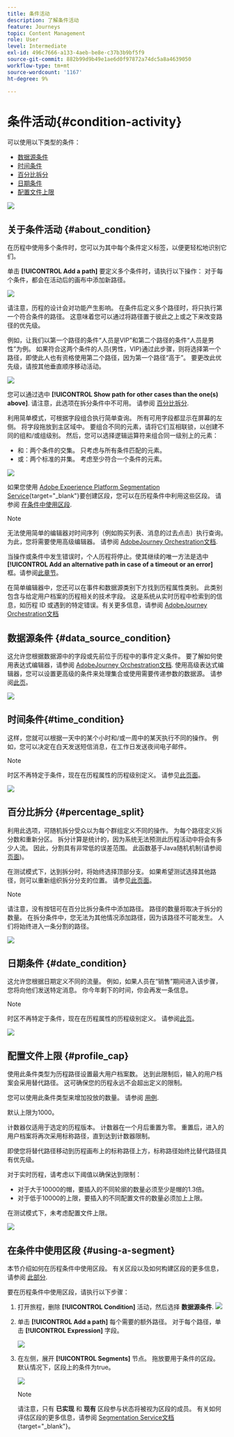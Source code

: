 ```yaml
---
title: 条件活动
description: 了解条件活动
feature: Journeys
topic: Content Management
role: User
level: Intermediate
exl-id: 496c7666-a133-4aeb-be8e-c37b3b9bf5f9
source-git-commit: 882b99d9b49e1ae6d0f97872a74dc5a8a4639050
workflow-type: tm+mt
source-wordcount: '1167'
ht-degree: 9%

---
```


# 条件活动{#condition-activity}

可以使用以下类型的条件：

* [数据源条件](#data_source_condition)
* [时间条件](#time_condition)
* [百分比拆分](#percentage_split)
* [日期条件](#date_condition)
* [配置文件上限](#profile_cap)

![](assets/journey49.png)

## 关于条件活动 {#about_condition}

在历程中使用多个条件时，您可以为其中每个条件定义标签，以便更轻松地识别它们。

单击 **[!UICONTROL Add a path]** 要定义多个条件时，请执行以下操作： 对于每个条件，都会在活动后的画布中添加新路径。

![](assets/journey47.png)

请注意，历程的设计会对功能产生影响。 在条件后定义多个路径时，将只执行第一个符合条件的路径。 这意味着您可以通过将路径置于彼此之上或之下来改变路径的优先级。

例如，让我们以第一个路径的条件“人员是VIP”和第二个路径的条件“人员是男性”为例。 如果符合这两个条件的人员(男性，VIP)通过此步骤，则将选择第一个路径，即使此人也有资格使用第二个路径，因为第一个路径“高于”。 要更改此优先级，请按其他垂直顺序移动活动。

![](assets/journey48.png)

您可以通过选中 **[!UICONTROL Show path for other cases than the one(s) above]**. 请注意，此选项在拆分条件中不可用。 请参阅 [百分比拆分](#percentage_split).

利用简单模式，可根据字段组合执行简单查询。 所有可用字段都显示在屏幕的左侧。 将字段拖放到主区域中。 要组合不同的元素，请将它们互相联锁，以创建不同的组和/或组级别。 然后，您可以选择逻辑运算符来组合同一级别上的元素：

* 和：两个条件的交集。 只考虑与所有条件匹配的元素。
* 或：两个标准的并集。 考虑至少符合一个条件的元素。

![](assets/journey64.png)

如果您使用 [Adobe Experience Platform Segmentation Service](https://experienceleague.adobe.com/docs/experience-platform/segmentation/home.html){target=&quot;_blank&quot;}要创建区段，您可以在历程条件中利用这些区段。 请参阅 [在条件中使用区段](../building-journeys/condition-activity.md#using-a-segment).


>[!NOTE]
>
>无法使用简单的编辑器对时间序列（例如购买列表、消息的过去点击）执行查询。 为此，您将需要使用高级编辑器。 请参阅 [AdobeJourney Orchestration文档](expression/expressionadvanced.md).

当操作或条件中发生错误时，个人历程将停止。使其继续的唯一方法是选中 **[!UICONTROL Add an alternative path in case of a timeout or an error]** 框。请参阅[此章节](../building-journeys/using-the-journey-designer.md#paths)。

在简单编辑器中，您还可以在事件和数据源类别下方找到历程属性类别。 此类别包含与给定用户档案的历程相关的技术字段。 这是系统从实时历程中检索到的信息，如历程 ID 或遇到的特定错误。有关更多信息，请参阅 [AdobeJourney Orchestration文档](expression/journey-properties.md)

## 数据源条件 {#data_source_condition}

这允许您根据数据源中的字段或先前位于历程中的事件定义条件。 要了解如何使用表达式编辑器，请参阅 [AdobeJourney Orchestration文档](expression/expressionadvanced.md). 使用高级表达式编辑器，您可以设置更高级的条件来处理集合或使用需要传递参数的数据源。 请参阅[此页](../datasource/external-data-sources.md)。

![](assets/journey50.png)

## 时间条件{#time_condition}

这样，您就可以根据一天中的某个小时和/或一周中的某天执行不同的操作。 例如，您可以决定在白天发送短信消息，在工作日发送夜间电子邮件。

>[!NOTE]
>
>时区不再特定于条件，现在在历程属性的历程级别定义。 请参见[此页面](../building-journeys/timezone-management.md)。

![](assets/journey51.png)

## 百分比拆分 {#percentage_split}

利用此选项，可随机拆分受众以为每个群组定义不同的操作。 为每个路径定义拆分数和重新分区。 拆分计算是统计的，因为系统无法预测此历程活动中将会有多少人流。 因此，分割具有非常低的误差范围。 此函数基于Java随机机制(请参阅 [页面](https://docs.oracle.com/javase/7/docs/api/java/util/Random.html))。

在测试模式下，达到拆分时，将始终选择顶部分支。 如果希望测试选择其他路径，则可以重新组织拆分分支的位置。 请参见[此页面](../building-journeys/testing-the-journey.md)。

>[!NOTE]
>
>请注意，没有按钮可在百分比拆分条件中添加路径。 路径的数量将取决于拆分的数量。 在拆分条件中，您无法为其他情况添加路径，因为该路径不可能发生。 人们将始终进入一条分割的路径。

![](assets/journey52.png)

## 日期条件 {#date_condition}

这允许您根据日期定义不同的流量。 例如，如果人员在“销售”期间进入该步骤，您将向他们发送特定消息。 你今年剩下的时间，你会再发一条信息。

>[!NOTE]
>
>时区不再特定于条件，现在在历程属性的历程级别定义。 请参阅[此页](../building-journeys/timezone-management.md)。

![](assets/journey53.png)

## 配置文件上限 {#profile_cap}

使用此条件类型为历程路径设置最大用户档案数。 达到此限制后，输入的用户档案会采用替代路径。 这可确保您的历程永远不会超出定义的限制。

您可以使用此条件类型来增加投放的数量。 请参阅 [用例](ramp-up-deliveries-uc.md).

默认上限为1000。

计数器仅适用于选定的历程版本。 计数器在一个月后重置为零。 重置后，进入的用户档案将再次采用标称路径，直到达到计数器限制。

即使您将替代路径移动到历程画布上的标称路径上方，标称路径始终比替代路径具有优先级。

对于实时历程，请考虑以下阈值以确保达到限制：

* 对于大于10000的帽，要插入的不同轮廓的数量必须至少是帽的1.3倍。
* 对于低于10000的上限，要插入的不同配置文件的数量必须加上上限。

在测试模式下，未考虑配置文件上限。

![](assets/profile-cap-condition.png)

## 在条件中使用区段 {#using-a-segment}

本节介绍如何在历程条件中使用区段。 有关区段以及如何构建区段的更多信息，请参阅 [此部分](../segment/about-segments.md).

要在历程条件中使用区段，请执行以下步骤：

1. 打开旅程，删除 **[!UICONTROL Condition]** 活动，然后选择 **数据源条件**.
   ![](assets/journey47.png)

1. 单击 **[!UICONTROL Add a path]** 每个需要的额外路径。 对于每个路径，单击 **[!UICONTROL Expression]** 字段。

   ![](assets/segment3.png)

1. 在左侧，展开 **[!UICONTROL Segments]** 节点。 拖放要用于条件的区段。 默认情况下，区段上的条件为true。

   ![](assets/segment4.png)

   >[!NOTE]
   >
   >请注意，只有 **已实现** 和 **现有** 区段参与状态将被视为区段的成员。 有关如何评估区段的更多信息，请参阅 [Segmentation Service文档](https://experienceleague.adobe.com/docs/experience-platform/segmentation/tutorials/evaluate-a-segment.html#interpret-segment-results){target=&quot;_blank&quot;}。

